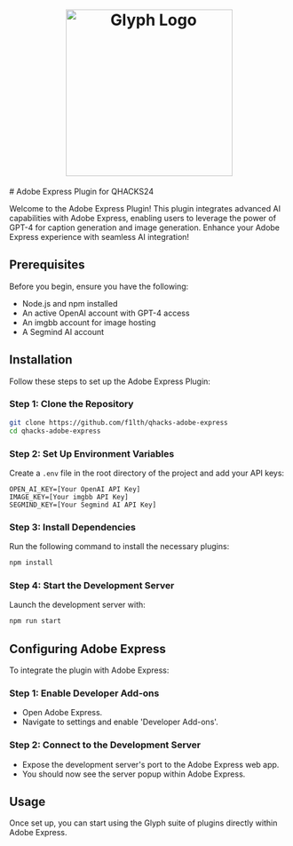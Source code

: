 <h1 align=center>

<img align="center" alt="Glyph Logo" width="300px" src="https://i.ibb.co/NZybN1z/Untitled-removebg-preview.png" />

</h1>
# Adobe Express Plugin for QHACKS24

Welcome to the Adobe Express Plugin! This plugin integrates advanced AI capabilities with Adobe Express, enabling users to leverage the power of GPT-4 for caption generation and image generation. Enhance your Adobe Express experience with seamless AI integration!

## Prerequisites

Before you begin, ensure you have the following:

- Node.js and npm installed
- An active OpenAI account with GPT-4 access
- An imgbb account for image hosting
- A Segmind AI account

## Installation

Follow these steps to set up the Adobe Express Plugin:

### Step 1: Clone the Repository

```bash
git clone https://github.com/f1lth/qhacks-adobe-express
cd qhacks-adobe-express
```

### Step 2: Set Up Environment Variables

Create a `.env` file in the root directory of the project and add your API keys:

```
OPEN_AI_KEY=[Your OpenAI API Key]
IMAGE_KEY=[Your imgbb API Key]
SEGMIND_KEY=[Your Segmind AI API Key]
```

### Step 3: Install Dependencies

Run the following command to install the necessary plugins:

```bash
npm install
```

### Step 4: Start the Development Server

Launch the development server with:

```bash
npm run start
```

## Configuring Adobe Express

To integrate the plugin with Adobe Express:

### Step 1: Enable Developer Add-ons

- Open Adobe Express.
- Navigate to settings and enable 'Developer Add-ons'.

### Step 2: Connect to the Development Server

- Expose the development server's port to the Adobe Express web app.
- You should now see the server popup within Adobe Express.

## Usage

Once set up, you can start using the Glyph suite of plugins directly within Adobe Express.


